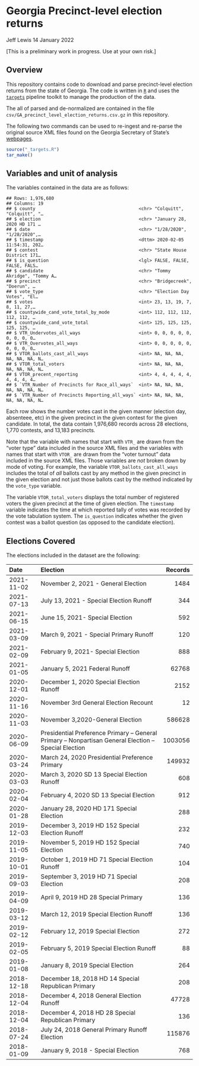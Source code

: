 Georgia Precinct-level election returns
================
Jeff Lewis
14 January 2022

\[This is a preliminary work in progress. Use at your own risk.\]

## Overview

This repository contains code to download and parse precinct-level
election returns from the state of Georgia. The code is written in
[`R`](https://www.r-project.org/) and uses the
[`targets`](https://books.ropensci.org/targets/) pipeline toolkit to
manage the production of the data.

The all of parsed and de-normalized are contained in the file
`csv/GA_precinct_level_election_returns.csv.gz` in this repository.

The following two commands can be used to re-ingest and re-parse the
original source XML files found on the Georgia Secretary of State’s
[webpages](https://results.enr.clarityelections.com/GA/).

``` r
source("_targets.R")
tar_make()
```

## Variables and unit of analysis

The variables contained in the data are as follows:

    ## Rows: 1,976,680
    ## Columns: 19
    ## $ county                                       <chr> "Colquitt", "Colquitt", "…
    ## $ election                                     <chr> "January 28, 2020 HD 171 …
    ## $ date                                         <chr> "1/28/2020", "1/28/2020",…
    ## $ timestamp                                    <dttm> 2020-02-05 11:54:31, 202…
    ## $ contest                                      <chr> "State House District 171…
    ## $ is_question                                  <lgl> FALSE, FALSE, FALSE, FALS…
    ## $ candidate                                    <chr> "Tommy Akridge", "Tommy A…
    ## $ precinct                                     <chr> "Bridgecreek", "Doerun", …
    ## $ vote_type                                    <chr> "Election Day Votes", "El…
    ## $ votes                                        <int> 23, 13, 19, 7, 8, 11, 27,…
    ## $ countywide_cand_vote_total_by_mode           <int> 112, 112, 112, 112, 112, …
    ## $ countywide_cand_vote_total                   <int> 125, 125, 125, 125, 125, …
    ## $ VTR_Undervotes_all_ways                      <int> 0, 0, 0, 0, 0, 0, 0, 0, 0…
    ## $ VTR_Overvotes_all_ways                       <int> 0, 0, 0, 0, 0, 0, 0, 0, 0…
    ## $ VTOR_ballots_cast_all_ways                   <int> NA, NA, NA, NA, NA, NA, N…
    ## $ VTOR_total_voters                            <int> NA, NA, NA, NA, NA, NA, N…
    ## $ VTOR_precent_reporting                       <int> 4, 4, 4, 4, 4, 4, 4, 4, 4…
    ## $ `VTR_Number of Precincts for Race_all_ways`  <int> NA, NA, NA, NA, NA, NA, N…
    ## $ `VTR_Number of Precincts Reporting_all_ways` <int> NA, NA, NA, NA, NA, NA, N…

Each row shows the number votes cast in the given manner (election day,
absenteee, etc) in the given precinct in the given contest for the given
candidate. In total, the data contain 1,976,680 records across 28
elections, 1,770 contests, and 13,183 precincts.

Note that the variable with names that start with `VTR_` are drawn from
the “voter type” data included in the source XML files and the variables
with names that start with `VTOR_` are drawn from the “voter turnout”
data included in the source XML files. Those variables are *not* broken
down by mode of voting. For example, the variable
`VTOR_ballots_cast_all_ways` includes the total of *all* ballots cast by
any method in the given precinct in the given election and not just
those ballots cast by the method indicated by the `vote_type` variable.

The variable `VTOR_total_voters` displays the total number of registered
voters the given precinct at the time of given election. The `timestamp`
variable indicates the time at which reported tally of votes was
recorded by the vote tabulation system. The `is_question` indicates
whether the given contest was a ballot question (as opposed to the
candidate election).

## Elections Covered

The elections included in the dataset are the following:

| Date       | Election                                                                                            | Records |
|:-----------|:----------------------------------------------------------------------------------------------------|--------:|
| 2021-11-02 | November 2, 2021 - General Election                                                                 |    1484 |
| 2021-07-13 | July 13, 2021 - Special Election Runoff                                                             |     344 |
| 2021-06-15 | June 15, 2021- Special Election                                                                     |     592 |
| 2021-03-09 | March 9, 2021 - Special Primary Runoff                                                              |     120 |
| 2021-02-09 | February 9, 2021- Special Election                                                                  |     888 |
| 2021-01-05 | January 5, 2021 Federal Runoff                                                                      |   62768 |
| 2020-12-01 | December 1, 2020 Special Election Runoff                                                            |    2152 |
| 2020-11-16 | November 3rd General Election Recount                                                               |      12 |
| 2020-11-03 | November 3,2020-General Election                                                                    |  586628 |
| 2020-06-09 | Presidential Preference Primary – General Primary – Nonpartisan General Election – Special Election | 1003056 |
| 2020-03-24 | March 24, 2020 Presidential Preference Primary                                                      |  149932 |
| 2020-03-03 | March 3, 2020 SD 13 Special Election Runoff                                                         |     608 |
| 2020-02-04 | February 4, 2020 SD 13 Special Election                                                             |     912 |
| 2020-01-28 | January 28, 2020 HD 171 Special Election                                                            |     288 |
| 2019-12-03 | December 3, 2019 HD 152 Special Election Runoff                                                     |     232 |
| 2019-11-05 | November 5, 2019 HD 152 Special Election                                                            |     740 |
| 2019-10-01 | October 1, 2019 HD 71 Special Election Runoff                                                       |     104 |
| 2019-09-03 | September 3, 2019 HD 71 Special Election                                                            |     208 |
| 2019-04-09 | April 9, 2019 HD 28 Special Primary                                                                 |     136 |
| 2019-03-12 | March 12, 2019 Special Election Runoff                                                              |     136 |
| 2019-02-12 | February 12, 2019 Special Election                                                                  |     272 |
| 2019-02-05 | February 5, 2019 Special Election Runoff                                                            |      88 |
| 2019-01-08 | January 8, 2019 Special Election                                                                    |     264 |
| 2018-12-18 | December 18, 2018 HD 14 Special Republican Primary                                                  |     208 |
| 2018-12-04 | December 4, 2018 General Election Runoff                                                            |   47728 |
| 2018-12-04 | December 4, 2018 HD 28 Special Republican Primary                                                   |     136 |
| 2018-07-24 | July 24, 2018 General Primary Runoff Election                                                       |  115876 |
| 2018-01-09 | January 9, 2018 - Special Election                                                                  |     768 |
